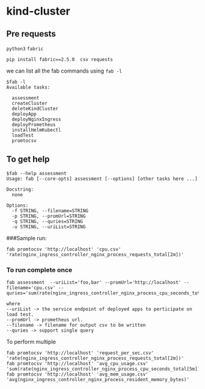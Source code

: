 # kind-cluster
## Pre requests
`python3`
`fabric`


```
pip install fabric==2.5.0  csv requests
```

we can list all the fab commands using `fab -l`

```
$fab -l
Available tasks:

  assessment
  createCluster
  deleteKindCluster
  deployApp
  deployNginxIngress
  deployPrometheus
  installHelmKubectl
  loadTest
  promtocsv
```
## To get help
```
$fab --help assessment
Usage: fab [--core-opts] assessment [--options] [other tasks here ...]

Docstring:
  none

Options:
  -f STRING, --filename=STRING
  -p STRING, --promUrl=STRING
  -q STRING, --quries=STRING
  -u STRING, --uriList=STRING
```

###Sample run:
```
fab promtocsv 'http://localhost' 'cpu.csv' 'rate(nginx_ingress_controller_nginx_process_requests_total[2m])'
```


### To run complete once
```
fab assessment  --uriList='foo,bar' --promUrl='http://localhost' --filename='cpu.csv' --quries='sum(rate(nginx_ingress_controller_nginx_process_cpu_seconds_total[5m]))'

where
--uriList -> the service endpoint of deployed apps to perticipate on load test.
--promUrl -> prometheus url.
--filename -> filename for output csv to be written
--quries -> support single query
```
To perform multiple
```
fab promtocsv 'http://localhost' 'request_per_sec.csv' 'rate(nginx_ingress_controller_nginx_process_requests_total[2m])'
fab promtocsv 'http://localhost' 'avg_cpu_usage.csv' 'sum(rate(nginx_ingress_controller_nginx_process_cpu_seconds_total[5m]))'
fab promtocsv 'http://localhost' 'avg_mem_usage.csv' 'avg(nginx_ingress_controller_nginx_process_resident_memory_bytes)'
```



